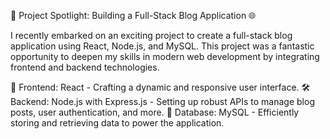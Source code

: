 🚀 Project Spotlight: Building a Full-Stack Blog Application 🌐

I recently embarked on an exciting project to create a full-stack blog application using React, Node.js, and MySQL. This project was a fantastic opportunity to deepen my skills in modern web development by integrating frontend and backend technologies.

🔧 Frontend: React - Crafting a dynamic and responsive user interface.
🛠 Backend: Node.js with Express.js - Setting up robust APIs to manage blog posts, user authentication, and more.
💾 Database: MySQL - Efficiently storing and retrieving data to power the application.
